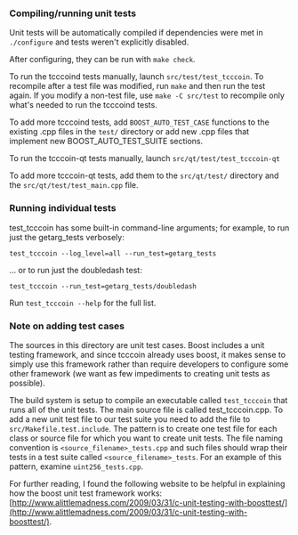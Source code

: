 ### Compiling/running unit tests

Unit tests will be automatically compiled if dependencies were met in `./configure`
and tests weren't explicitly disabled.

After configuring, they can be run with `make check`.

To run the tcccoind tests manually, launch `src/test/test_tcccoin`. To recompile
after a test file was modified, run `make` and then run the test again. If you
modify a non-test file, use `make -C src/test` to recompile only what's needed
to run the tcccoind tests.

To add more tcccoind tests, add `BOOST_AUTO_TEST_CASE` functions to the existing
.cpp files in the `test/` directory or add new .cpp files that
implement new BOOST_AUTO_TEST_SUITE sections.

To run the tcccoin-qt tests manually, launch `src/qt/test/test_tcccoin-qt`

To add more tcccoin-qt tests, add them to the `src/qt/test/` directory and
the `src/qt/test/test_main.cpp` file.

### Running individual tests

test_tcccoin has some built-in command-line arguments; for
example, to run just the getarg_tests verbosely:

    test_tcccoin --log_level=all --run_test=getarg_tests

... or to run just the doubledash test:

    test_tcccoin --run_test=getarg_tests/doubledash

Run `test_tcccoin --help` for the full list.

### Note on adding test cases

The sources in this directory are unit test cases.  Boost includes a
unit testing framework, and since tcccoin already uses boost, it makes
sense to simply use this framework rather than require developers to
configure some other framework (we want as few impediments to creating
unit tests as possible).

The build system is setup to compile an executable called `test_tcccoin`
that runs all of the unit tests.  The main source file is called
test_tcccoin.cpp. To add a new unit test file to our test suite you need 
to add the file to `src/Makefile.test.include`. The pattern is to create 
one test file for each class or source file for which you want to create 
unit tests.  The file naming convention is `<source_filename>_tests.cpp` 
and such files should wrap their tests in a test suite 
called `<source_filename>_tests`. For an example of this pattern, 
examine `uint256_tests.cpp`.

For further reading, I found the following website to be helpful in
explaining how the boost unit test framework works:
[http://www.alittlemadness.com/2009/03/31/c-unit-testing-with-boosttest/](http://www.alittlemadness.com/2009/03/31/c-unit-testing-with-boosttest/).
